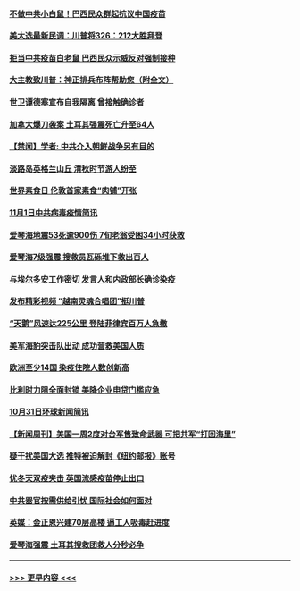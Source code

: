 #### [不做中共小白鼠！巴西民众群起抗议中国疫苗](../pages/prog202/a102977029.md?t=11021451) 
#### [美大选最新民调：川普将326：212大胜拜登](../pages/prog202/a102977003.md?t=11021451) 
#### [拒当中共疫苗白老鼠 巴西民众示威反对强制接种](../pages/prog202/a102976963.md?t=11021451) 
#### [大主教致川普：神正排兵布阵帮助您（附全文）](../pages/prog202/a102976938.md?t=11021451) 
#### [世卫谭德塞宣布自我隔离 曾接触确诊者](../pages/prog202/a102976924.md?t=11021451) 
#### [加拿大爆刀袭案 土耳其强震死亡升至64人](../pages/prog202/a102976844.md?t=11021451) 
#### [【禁闻】学者: 中共介入朝鲜战争另有目的](../pages/prog202/a102976801.md?t=11021451) 
#### [淡路岛英格兰山丘 清秋时节游人纷至](../pages/prog202/a102976805.md?t=11021451) 
#### [世界素食日 伦敦首家素食“肉铺”开张](../pages/prog202/a102976727.md?t=11021451) 
#### [11月1日中共病毒疫情简讯](../pages/prog202/a102976729.md?t=11021451) 
#### [爱琴海地震53死逾900伤 7旬老翁受困34小时获救](../pages/prog202/a102976671.md?t=11021451) 
#### [爱琴海7级强震 搜救员瓦砾堆下救出百人](../pages/prog202/a102976584.md?t=11021451) 
#### [与埃尔多安工作密切 发言人和内政部长确诊染疫](../pages/prog202/a102976556.md?t=11021451) 
#### [发布精彩视频 “越南灵魂合唱团”挺川普](../pages/prog202/a102976129.md?t=11021451) 
#### [“天鹅”风速达225公里 登陆菲律宾百万人急撤](../pages/prog202/a102976446.md?t=11021451) 
#### [美军海豹突击队出动 成功营救美国人质](../pages/prog202/a102976407.md?t=11021451) 
#### [欧洲至少14国 染疫住院人数创新高](../pages/prog202/a102976403.md?t=11021451) 
#### [比利时力阻全面封锁 美降企业申贷门槛应急](../pages/prog202/a102976314.md?t=11021451) 
#### [10月31日环球新闻简讯](../pages/prog202/a102976342.md?t=11021451) 
#### [【新闻周刊】美国一周2度对台军售致命武器 可把共军“打回海里”](../pages/prog202/a102976319.md?t=11021451) 
#### [疑干扰美国大选 推特被迫解封《纽约邮报》账号](../pages/prog202/a102976002.md?t=11021451) 
#### [忧冬天双疫夹击 英国流感疫苗停止出口](../pages/prog202/a102975993.md?t=11021451) 
#### [中共器官按需供给引忧 国际社会如何面对](../pages/prog202/a102975931.md?t=11021451) 
#### [英媒：金正恩兴建70层高楼 逼工人吸毒赶进度](../pages/prog202/a102975939.md?t=11021451) 
#### [爱琴海强震 土耳其搜救团救人分秒必争](../pages/prog202/a102975928.md?t=11021451) 

----
#### [ >>> 更早内容 <<< ](../indexes/prog202-earlier.md)

